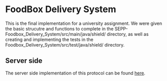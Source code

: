 # FoodBox Delivery System

This is the final implementation for a university assignment. We were given the basic strucutre and functions to complete in the SEPP-Foodbox_Delivery_System/src/main/java/shield/ directory, as well as creating and implementing the tests in the Foodbox_Delivery_System/src/test/java/shield/ directory.

## Server side

The server side implementation of this protocol can be found [here][1].

[1]: https://github.com/mocialov/sepp
